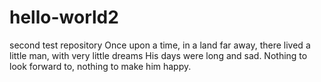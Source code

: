 # hello-world2
second test repository
Once upon a time, in a land far away, there lived a little man, with very little dreams
His days were long and sad. Nothing to look forward to, nothing to make him happy.

